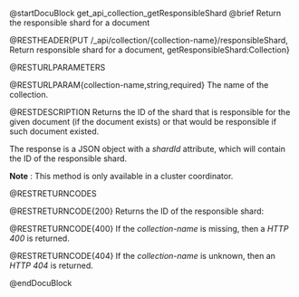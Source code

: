 
@startDocuBlock get_api_collection_getResponsibleShard
@brief Return the responsible shard for a document

@RESTHEADER{PUT /_api/collection/{collection-name}/responsibleShard, Return responsible shard for a document, getResponsibleShard:Collection}

@RESTURLPARAMETERS

@RESTURLPARAM{collection-name,string,required}
The name of the collection.

@RESTDESCRIPTION
Returns the ID of the shard that is responsible for the given document
(if the document exists) or that would be responsible if such document
existed.

The response is a JSON object with a *shardId* attribute, which will 
contain the ID of the responsible shard.

**Note** : This method is only available in a cluster coordinator.

@RESTRETURNCODES

@RESTRETURNCODE{200}
Returns the ID of the responsible shard:

@RESTRETURNCODE{400}
If the *collection-name* is missing, then a *HTTP 400* is
returned.

@RESTRETURNCODE{404}
If the *collection-name* is unknown, then an *HTTP 404*
is returned.

@endDocuBlock
